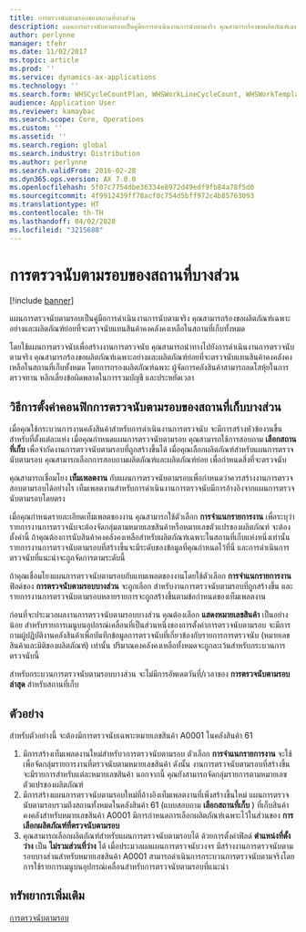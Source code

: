 ```yaml
---
title: การตรวจนับตามรอบของสถานที่บางส่วน
description: แผนการตรวจนับตามรอบเป็นคู่มือการดำเนินงานการนับตามจริง คุณสามารถร้องขอผลิตภัณฑ์เฉพาะอย่างและผลิตภัณฑ์ย่อยที่จะตรวจนับแทนสินค้าคงคลังคงเหลือในสถานที่เก็บทั้งหมด
author: perlynne
manager: tfehr
ms.date: 11/02/2017
ms.topic: article
ms.prod: ''
ms.service: dynamics-ax-applications
ms.technology: ''
ms.search.form: WHSCycleCountPlan, WHSWorkLineCycleCount, WHSWorkTemplateLineGroup, WHSWorkTemplateTable
audience: Application User
ms.reviewer: kamaybac
ms.search.scope: Core, Operations
ms.custom: ''
ms.assetid: ''
ms.search.region: global
ms.search.industry: Distribution
ms.author: perlynne
ms.search.validFrom: 2016-02-28
ms.dyn365.ops.version: AX 7.0.0
ms.openlocfilehash: 5f07c7754dbe36334e8972d49edf9fb84a78f5d0
ms.sourcegitcommit: 4f9912439ff78acf0c754d5bff972c4b85763093
ms.translationtype: HT
ms.contentlocale: th-TH
ms.lasthandoff: 04/02/2020
ms.locfileid: "3215688"
---
```

# <a name="partial-location-cycle-counting"></a>การตรวจนับตามรอบของสถานที่บางส่วน

[!include [banner](../includes/banner.md)]

แผนการตรวจนับตามรอบเป็นคู่มือการดำเนินงานการนับตามจริง คุณสามารถร้องขอผลิตภัณฑ์เฉพาะอย่างและผลิตภัณฑ์ย่อยที่จะตรวจนับแทนสินค้าคงคลังคงเหลือในสถานที่เก็บทั้งหมด

โดยใช้แผนการตรวจนับเพื่อสร้างงานการตรวจนับ คุณสามารถนำทางไปยังการดำเนินงานการตรวจนับตามจริง คุณสามารถร้องขอผลิตภัณฑ์เฉพาะอย่างและผลิตภัณฑ์ย่อยที่จะตรวจนับแทนสินค้าคงคลังคงเหลือในสถานที่เก็บทั้งหมด โดยการกรองผลิตภัณฑ์ฉพาะ ผู้จัดการคลังสินค้าสามารถลดโสหุ้ยในการตรวจทาน หลีกเลี่ยงข้อผิดพลาดในการรวมบัญชี และประหยัดเวลา

## <a name="how-to-configure-partial-location-cycle-counting"></a>วิธีการตั้งค่าคอนฟิกการตรวจนับตามรอบของสถานที่เก็บบางส่วน
เมื่อคุณใช้กระบวนการงานคลังสินค้าสำหรับการดำเนินงานการตรวจนับ จะมีการสร้างหัวข้องานขึ้นสำหรับที่ตั้งแต่ละแห่ง เมื่อคุณกำหนดแผนการตรวจนับตามรอบ คุณสามารถใช้การสอบถาม **เลือกสถานที่เก็บ** เพื่อจำกัดงานการตรวจนับตามรอบที่ถูกสร้างขึ้นได้ เมื่อคุณเลือกผลิตภัณฑ์สำหรับแผนการตรวจนับตามรอบ คุณสามารถเลือกการสอบถามผลิตภัณฑ์และผลิตภัณฑ์ย่อย เพื่อกำหนดสิ่งที่จะตรวจนับ 

คุณสามารถเชื่อมโยง **เท็มเพลตงาน** กับแผนการตรวจนับตามรอบเพื่อกำหนดว่าควรสร้างงานการตรวจสอบตามรอบได้อย่างไร เท็มเพลตงานสำหรับการดำเนินงานการตรวจนับมีการอ้างอิงจากแผนการตรวจนับตามรอบโดยตรง 

เมื่อคุณกำหนดรายละเอียดเท็มเพลตของงาน คุณสามารถใช้ตัวเลือก **การจำแนกรายการงาน** เพื่อระบุว่า รายการงานการตรวจนับจะต้องจัดกลุ่มตามหมายเลขสินค้าหรือหมายเลขตัวแปรของผลิตภัณฑ์ จะต้องตั้งค่านี้ ถ้าคุณต้องการนับสินค้าคงคลังคงเหลือสำหรับผลิตภัณฑ์เฉพาะในสถานที่เก็บแห่งหนึ่งเท่านั้น รายการงานการตรวจนับตามรอบที่สร้างขึ้นจะมีระดับของข้อมูลที่คุณกำหนดไว้ที่นี่ และการดำเนินการตรวจนับที่แนะนำจะถูกจัดการตามระดับนี้ 

ถ้าคุณเชื่อมโยงแผนการตรวจนับตามรอบกับแทมเพลตของงานโดยใช้ตัวเลือก **การจำแนกรายการงาน** ฟิลด์ของ **การตรวจนับตามรอบบางส่วน** จะถูกเลือก สำหรับงานการตรวจนับตามรอบที่ถูกสร้างขึ้น และรายการงานการตรวจนับตามรอบหลายรายการจะถูกสร้างขึ้นตามข้อกำหนดของเท็มเพลตงาน 

ก่อนที่จะประมวลผลงานการตรวจนับตามรอบบางส่วน คุณต้องเลือก **แสดงหมายเลขสินค้า** เป็นอย่างน้อย สำหรับรายการเมนูบนอุปกรณ์เคลื่อนที่เป็นส่วนหนึ่งของการตั้งค่าการตรวจนับตามรอบ จะมีการถามผู้ปฏิบัติงานคลังสินค้าเพื่อบันทึกข้อมูลการตรวจนับที่เกี่ยวข้องกับรายการการตรวจนับ (หมายเลขสินค้าและมิติของผลิตภัณฑ์) เท่านั้น ปริมาณคงคลังคงเหลือทั้งหมดจะถูกละเว้นสำหรับกระบวนการตรวจนับนี้ 

สำหรับกระบวนการตรวจนับตามรอบบางส่วน จะไม่มีการอัพเดตวันที่/เวลาของ **การตรวจนับตามรอบล่าสุด** สำหรับสถานที่เก็บ

## <a name="example"></a>ตัวอย่าง
สำหรับตัวอย่างนี้ จะต้องมีการตรวจนับเฉพาะหมายเลขสินค้า A0001 ในคลังสินค้า 61

1.  มีการสร้างเท็มเพลตงานใหม่สำหรับวการตรวจนับตามรอบ ตัวเลือก **การจำแนกรายการงาน** จะใช้เพื่อจัดกลุ่มรายการงานที่ตรวจนับตามหมายเลขสินค้า ดังนั้น งานการตรวจนับตามรอบที่สร้างขึ้นจะมีรายการสำหรับแต่ละหมายเลขสินค้า นอกจากนี้ คุณยังสามารถจัดกลุ่มรายการตามหมายเลขตัวแปรของผลิตภัณฑ์
2.  มีการสร้างแผนการตรวจนับตามรอบใหม่ที่อ้างอิงเท็มเพลตงานที่เพิ่งสร้างขึ้นใหม่ แผนการตรวจนับตามรอบรวมถึงสถานทั้งหมดในคลังสินค้า 61 (แบบสอบถาม **เลือกสถานที่เก็บ** ) ที่เก็บสินค้าคงคลังสำหรับหมายเลขสินค้า A0001 มีการกำหนดการเลือกผลิตภัณฑ์เฉพาะไว้ในส่วนของ **การเลือกผลิตภัณฑ์ที่ตรวจนับตามรอบ**
3.  คุณสามารถเลือกผลิตภัณฑ์สำหรับแผนการตรวจนับตามรอบได้ ด้วยการตั้งค่าฟิลด์ **ตำแหน่งที่ตั้งว่าง** เป็น **ไม่รวมส่วนที่ว่าง** ได้ เมื่อประมวลผลแผนการตรวจนับวงจร มีสร้างงานการตรวจนับตามรอบบางส่วนสำหรับหมายเลขสินค้า A0001 สามารถดำเนินการกระบวนการตรวจนับตามจริงโดยการใช้รายการเมนูบนอุปกรณ์เคลื่อนสำหรับการตรวจนับตามรอบที่แนะนำ



<a name="additional-resources"></a>ทรัพยากรเพิ่มเติม
--------

[การตรวจนับตามรอบ](cycle-counting.md)

